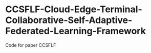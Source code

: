 # CCSFLF-Cloud-Edge-Terminal-Collaborative-Self-Adaptive-Federated-Learning-Framework
Code for paper CCSFLF
